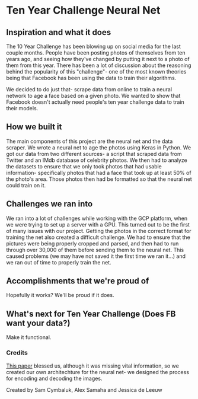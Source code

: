 # Ten Year Challenge Neural Net

## Inspiration and what it does
The 10 Year Challenge has been blowing up on social media for the last couple months. People have been posting photos of themselves from ten years ago, and seeing how they've changed by putting it next to a photo of them from this year. There has been a lot of discussion about the reasoning behind the popularity of this "challenge"- one of the most known theories being that Facebook has been using the data to train their algorithms. 

We decided to do just that- scrape data from online to train a neural network to age a face based on a given photo. We wanted to show that Facebook doesn't actually need people's ten year challenge data to train their models. 

## How we built it
The main components of this project are the neural net and the data scraper. We wrote a neural net to age the photos using Keras in Python. We got our data from two different sources- a script that scraped data from Twitter and an IMdb database of celebrity photos. We then had to analyze the datasets to ensure that we only took photos that had usable information- specifically photos that had a face that took up at least 50% of the photo's area. Those photos then had be formatted so that the neural net could train on it.

## Challenges we ran into
We ran into a lot of challenges while working with the GCP platform, when we were trying to set up a server with a GPU. This turned out to be the first of many issues with our project. Getting the photos in the correct format for training the net also created a difficult challenge. We had to ensure that the pictures were being properly cropped and parsed, and then had to run through over 30,000 of them before sending them to the neural net. This caused problems (we may have not saved it the first time we ran it...) and we ran out of time to properly train the net. 

## Accomplishments that we're proud of
Hopefully it works? We'll be proud if it does.

## What's next for Ten Year Challenge (Does FB want your data?)
Make it functional.

### Credits
[This paper](https://arxiv.org/pdf/1702.01983.pdf) blessed us, although it was missing vital information, so we created our own architechture for the neural net- we designed the process for encoding and decoding the images.


Created by Sam Cymbaluk, Alex Samaha and Jessica de Leeuw
